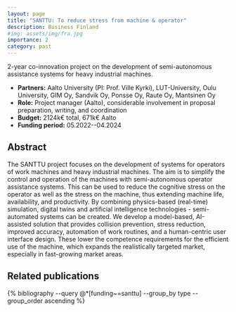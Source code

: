 ```yaml
---
layout: page
title: "SANTTU: To reduce stress from machine & operator"
description: Business Finland
#img: assets/img/fra.jpg
importance: 2
category: past
---
```


2-year co-innovation project on the development of semi-autonomous assistance
systems for heavy industrial machines.

- **Partners:** Aalto University (PI: Prof. Ville Kyrki), LUT-University, Oulu
  University, GIM Oy, Sandvik Oy, Ponsse Oy, Raute Oy, Mantsinen Oy
- **Role:** Project manager (Aalto), considerable involvement in proposal preparation, writing, and coordination
- **Budget:** 2124k€ total, 671k€ Aalto
- **Funding period:** 05.2022--04.2024

## Abstract

The SANTTU project focuses on the development of systems for operators of work
machines and heavy industrial machines. The aim is to simplify the control and
operation of the machines with semi-autonomous operator assistance systems. This
can be used to reduce the cognitive stress on the operator as well as the stress
on the machine, thus extending machine life, availability, and productivity. By
combining physics-based (real-time) simulation, digital twins and artificial
intelligence technologies - semi-automated systems can be created. We develop a
model-based, AI-assisted solution that provides collision prevention, stress
reduction, improved accuracy, automation of work routines, and a human-centric
user interface design. These lower the competence requirements for the efficient
use of the machine, which expands the realistically targeted market, especially
in fast-growing market areas.

## Related publications

<div class="publications">
    {% bibliography --query @*[funding~=santtu] --group_by type --group_order ascending %}
</div>
